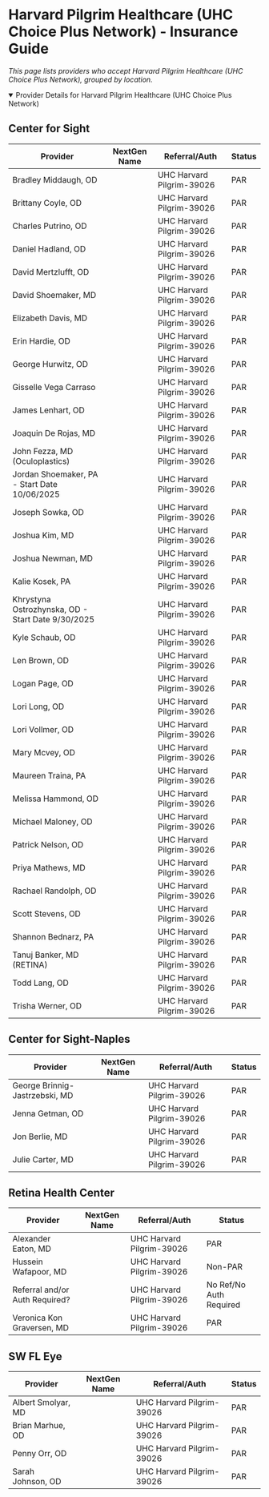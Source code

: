 # Harvard Pilgrim Healthcare (UHC Choice Plus Network) - Insurance Guide

*This page lists providers who accept Harvard Pilgrim Healthcare (UHC Choice Plus Network), grouped by location.*

<details open><summary>Provider Details for Harvard Pilgrim Healthcare (UHC Choice Plus Network)</summary>

## Center for Sight

| Provider | NextGen Name | Referral/Auth | Status |
|----------|-------------|--------------|--------|
| Bradley Middaugh, OD |  | UHC Harvard Pilgrim-39026 | PAR |
| Brittany Coyle, OD |  | UHC Harvard Pilgrim-39026 | PAR |
| Charles Putrino, OD |  | UHC Harvard Pilgrim-39026 | PAR |
| Daniel Hadland, OD |  | UHC Harvard Pilgrim-39026 | PAR |
| David Mertzlufft, OD |  | UHC Harvard Pilgrim-39026 | PAR |
| David Shoemaker, MD |  | UHC Harvard Pilgrim-39026 | PAR |
| Elizabeth Davis, MD |  | UHC Harvard Pilgrim-39026 | PAR |
| Erin Hardie, OD |  | UHC Harvard Pilgrim-39026 | PAR |
| George Hurwitz, OD |  | UHC Harvard Pilgrim-39026 | PAR |
| Gisselle Vega Carraso |  | UHC Harvard Pilgrim-39026 | PAR |
| James Lenhart, OD |  | UHC Harvard Pilgrim-39026 | PAR |
| Joaquin De Rojas, MD |  | UHC Harvard Pilgrim-39026 | PAR |
| John Fezza, MD (Oculoplastics) |  | UHC Harvard Pilgrim-39026 | PAR |
| Jordan Shoemaker, PA - Start Date 10/06/2025 |  | UHC Harvard Pilgrim-39026 | PAR |
| Joseph Sowka, OD |  | UHC Harvard Pilgrim-39026 | PAR |
| Joshua Kim, MD |  | UHC Harvard Pilgrim-39026 | PAR |
| Joshua Newman, MD |  | UHC Harvard Pilgrim-39026 | PAR |
| Kalie Kosek, PA |  | UHC Harvard Pilgrim-39026 | PAR |
| Khrystyna Ostrozhynska, OD - Start Date 9/30/2025 |  | UHC Harvard Pilgrim-39026 | PAR |
| Kyle Schaub, OD |  | UHC Harvard Pilgrim-39026 | PAR |
| Len Brown, OD |  | UHC Harvard Pilgrim-39026 | PAR |
| Logan Page, OD |  | UHC Harvard Pilgrim-39026 | PAR |
| Lori Long, OD |  | UHC Harvard Pilgrim-39026 | PAR |
| Lori Vollmer, OD |  | UHC Harvard Pilgrim-39026 | PAR |
| Mary Mcvey, OD |  | UHC Harvard Pilgrim-39026 | PAR |
| Maureen Traina, PA |  | UHC Harvard Pilgrim-39026 | PAR |
| Melissa Hammond, OD |  | UHC Harvard Pilgrim-39026 | PAR |
| Michael Maloney, OD |  | UHC Harvard Pilgrim-39026 | PAR |
| Patrick Nelson, OD |  | UHC Harvard Pilgrim-39026 | PAR |
| Priya Mathews, MD |  | UHC Harvard Pilgrim-39026 | PAR |
| Rachael Randolph, OD |  | UHC Harvard Pilgrim-39026 | PAR |
| Scott Stevens, OD |  | UHC Harvard Pilgrim-39026 | PAR |
| Shannon Bednarz, PA |  | UHC Harvard Pilgrim-39026 | PAR |
| Tanuj Banker, MD (RETINA) |  | UHC Harvard Pilgrim-39026 | PAR |
| Todd Lang, OD |  | UHC Harvard Pilgrim-39026 | PAR |
| Trisha Werner, OD |  | UHC Harvard Pilgrim-39026 | PAR |

## Center for Sight-Naples

| Provider | NextGen Name | Referral/Auth | Status |
|----------|-------------|--------------|--------|
| George Brinnig-Jastrzebski, MD |  | UHC Harvard Pilgrim-39026 | PAR |
| Jenna Getman, OD |  | UHC Harvard Pilgrim-39026 | PAR |
| Jon Berlie, MD |  | UHC Harvard Pilgrim-39026 | PAR |
| Julie Carter, MD |  | UHC Harvard Pilgrim-39026 | PAR |

## Retina Health Center

| Provider | NextGen Name | Referral/Auth | Status |
|----------|-------------|--------------|--------|
| Alexander Eaton, MD |  | UHC Harvard Pilgrim-39026 | PAR |
| Hussein Wafapoor, MD |  | UHC Harvard Pilgrim-39026 | Non-PAR |
| Referral and/or Auth Required? |  | UHC Harvard Pilgrim-39026 | No Ref/No Auth Required |
| Veronica Kon Graversen, MD |  | UHC Harvard Pilgrim-39026 | PAR |

## SW FL Eye

| Provider | NextGen Name | Referral/Auth | Status |
|----------|-------------|--------------|--------|
| Albert Smolyar, MD |  | UHC Harvard Pilgrim-39026 | PAR |
| Brian Marhue, OD |  | UHC Harvard Pilgrim-39026 | PAR |
| Penny Orr, OD |  | UHC Harvard Pilgrim-39026 | PAR |
| Sarah Johnson, OD |  | UHC Harvard Pilgrim-39026 | PAR |

</details>

